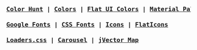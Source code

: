 
### <pre> [Color Hunt](https://colorhunt.co/) | [Colors](https://coolors.co/) | [Flat UI Colors](https://flatuicolors.com/) | [Material Palette](https://www.materialpalette.com/) </pre>

### <pre> [Google Fonts](https://fonts.google.com/) | [CSS Fonts](https://www.cssfontstack.com/) | [Icons](https://nucleoapp.com/) | [FlatIcons](https://www.flaticon.com/) </pre>

### <pre> [Loaders.css](https://connoratherton.com/loaders) | [Carousel](https://kenwheeler.github.io/slick/) | [jVector Map](https://jvectormap.com/) </pre>
